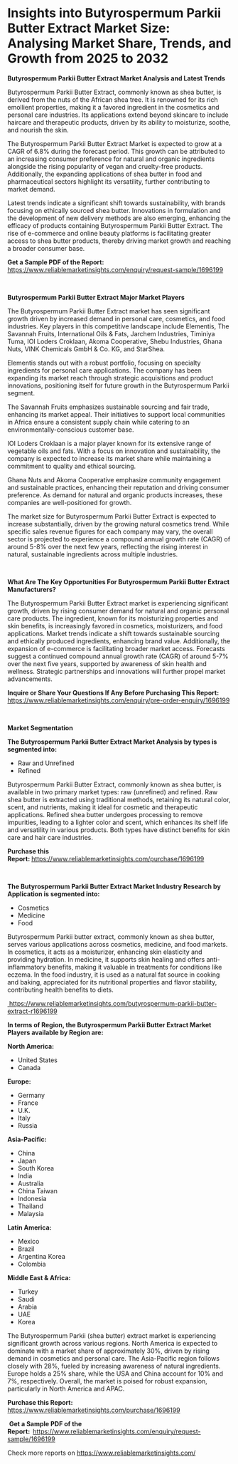 <p><h1>Insights into Butyrospermum Parkii Butter Extract Market Size: Analysing Market Share, Trends, and Growth from 2025 to 2032</h1></p><p><strong>Butyrospermum Parkii Butter Extract Market Analysis and Latest Trends</strong></p>
<p><p>Butyrospermum Parkii Butter Extract, commonly known as shea butter, is derived from the nuts of the African shea tree. It is renowned for its rich emollient properties, making it a favored ingredient in the cosmetics and personal care industries. Its applications extend beyond skincare to include haircare and therapeutic products, driven by its ability to moisturize, soothe, and nourish the skin.</p><p>The Butyrospermum Parkii Butter Extract Market is expected to grow at a CAGR of 6.8% during the forecast period. This growth can be attributed to an increasing consumer preference for natural and organic ingredients alongside the rising popularity of vegan and cruelty-free products. Additionally, the expanding applications of shea butter in food and pharmaceutical sectors highlight its versatility, further contributing to market demand.</p><p>Latest trends indicate a significant shift towards sustainability, with brands focusing on ethically sourced shea butter. Innovations in formulation and the development of new delivery methods are also emerging, enhancing the efficacy of products containing Butyrospermum Parkii Butter Extract. The rise of e-commerce and online beauty platforms is facilitating greater access to shea butter products, thereby driving market growth and reaching a broader consumer base.</p></p>
<p><strong>Get a Sample PDF of the Report:&nbsp;</strong> <a href="https://www.reliablemarketinsights.com/enquiry/request-sample/1696199?utm_campaign=2004&utm_medium=2&utm_source=Github&utm_content=ia&utm_term=08012025&utm_id=butyrospermum-parkii-butter-extract">https://www.reliablemarketinsights.com/enquiry/request-sample/1696199</a></p>
<p>&nbsp;</p>
<p><strong>Butyrospermum Parkii Butter Extract Major Market Players</strong></p>
<p><p>The Butyrospermum Parkii Butter Extract market has seen significant growth driven by increased demand in personal care, cosmetics, and food industries. Key players in this competitive landscape include Elementis, The Savannah Fruits, International Oils & Fats, Jarchem Industries, Timiniya Tuma, IOI Loders Croklaan, Akoma Cooperative, Shebu Industries, Ghana Nuts, VINK Chemicals GmbH & Co. KG, and StarShea.</p><p>Elementis stands out with a robust portfolio, focusing on specialty ingredients for personal care applications. The company has been expanding its market reach through strategic acquisitions and product innovations, positioning itself for future growth in the Butyrospermum Parkii segment. </p><p>The Savannah Fruits emphasizes sustainable sourcing and fair trade, enhancing its market appeal. Their initiatives to support local communities in Africa ensure a consistent supply chain while catering to an environmentally-conscious customer base.</p><p>IOI Loders Croklaan is a major player known for its extensive range of vegetable oils and fats. With a focus on innovation and sustainability, the company is expected to increase its market share while maintaining a commitment to quality and ethical sourcing.</p><p>Ghana Nuts and Akoma Cooperative emphasize community engagement and sustainable practices, enhancing their reputation and driving consumer preference. As demand for natural and organic products increases, these companies are well-positioned for growth.</p><p>The market size for Butyrospermum Parkii Butter Extract is expected to increase substantially, driven by the growing natural cosmetics trend. While specific sales revenue figures for each company may vary, the overall sector is projected to experience a compound annual growth rate (CAGR) of around 5-8% over the next few years, reflecting the rising interest in natural, sustainable ingredients across multiple industries.</p></p>
<p>&nbsp;</p>
<p><strong>What Are The Key Opportunities For Butyrospermum Parkii Butter Extract Manufacturers?</strong></p>
<p><p>The Butyrospermum Parkii Butter Extract market is experiencing significant growth, driven by rising consumer demand for natural and organic personal care products. The ingredient, known for its moisturizing properties and skin benefits, is increasingly favored in cosmetics, moisturizers, and food applications. Market trends indicate a shift towards sustainable sourcing and ethically produced ingredients, enhancing brand value. Additionally, the expansion of e-commerce is facilitating broader market access. Forecasts suggest a continued compound annual growth rate (CAGR) of around 5-7% over the next five years, supported by awareness of skin health and wellness. Strategic partnerships and innovations will further propel market advancements.</p></p>
<p><strong>Inquire or Share Your Questions If Any Before Purchasing This Report:</strong> <a href="https://www.reliablemarketinsights.com/enquiry/pre-order-enquiry/1696199?utm_campaign=2004&utm_medium=2&utm_source=Github&utm_content=ia&utm_term=08012025&utm_id=butyrospermum-parkii-butter-extract">https://www.reliablemarketinsights.com/enquiry/pre-order-enquiry/1696199</a></p>
<p>&nbsp;</p>
<p><strong>Market Segmentation</strong></p>
<p><strong>The Butyrospermum Parkii Butter Extract Market Analysis by types is segmented into:</strong></p>
<p><ul><li>Raw and Unrefined</li><li>Refined</li></ul></p>
<p><p>Butyrospermum Parkii Butter Extract, commonly known as shea butter, is available in two primary market types: raw (unrefined) and refined. Raw shea butter is extracted using traditional methods, retaining its natural color, scent, and nutrients, making it ideal for cosmetic and therapeutic applications. Refined shea butter undergoes processing to remove impurities, leading to a lighter color and scent, which enhances its shelf life and versatility in various products. Both types have distinct benefits for skin care and hair care industries.</p></p>
<p><strong>Purchase this Report:&nbsp;</strong><a href="https://www.reliablemarketinsights.com/purchase/1696199?utm_campaign=2004&utm_medium=2&utm_source=Github&utm_content=ia&utm_term=08012025&utm_id=butyrospermum-parkii-butter-extract">https://www.reliablemarketinsights.com/purchase/1696199</a></p>
<p>&nbsp;</p>
<p><strong>The Butyrospermum Parkii Butter Extract Market Industry Research by Application is segmented into:</strong></p>
<p><ul><li>Cosmetics</li><li>Medicine</li><li>Food</li></ul></p>
<p><p>Butyrospermum Parkii butter extract, commonly known as shea butter, serves various applications across cosmetics, medicine, and food markets. In cosmetics, it acts as a moisturizer, enhancing skin elasticity and providing hydration. In medicine, it supports skin healing and offers anti-inflammatory benefits, making it valuable in treatments for conditions like eczema. In the food industry, it is used as a natural fat source in cooking and baking, appreciated for its nutritional properties and flavor stability, contributing health benefits to diets.</p></p>
<p><a href="https://www.reliablemarketinsights.com/butyrospermum-parkii-butter-extract-r1696199?utm_campaign=2004&utm_medium=2&utm_source=Github&utm_content=ia&utm_term=08012025&utm_id=butyrospermum-parkii-butter-extract">&nbsp;https://www.reliablemarketinsights.com/butyrospermum-parkii-butter-extract-r1696199</a></p>
<p><strong>In terms of Region, the Butyrospermum Parkii Butter Extract Market Players available by Region are:</strong></p>
<p>
    <p> <strong> North America: </strong>
        <ul>
            <li>United States</li>
            <li>Canada</li>
        </ul>
        </p> 
    <p> <strong> Europe: </strong>
        <ul>
            <li>Germany</li>
            <li>France</li>
            <li>U.K.</li>
            <li>Italy</li>
            <li>Russia</li>
        </ul>
        </p> 
    <p> <strong> Asia-Pacific: </strong>
        <ul>
            <li>China</li>
            <li>Japan</li>
            <li>South Korea</li>
            <li>India</li>
            <li>Australia</li>
            <li>China Taiwan</li>
            <li>Indonesia</li>
            <li>Thailand</li>
            <li>Malaysia</li>
        </ul>
        </p> 
    <p> <strong> Latin America: </strong>
        <ul>
            <li>Mexico</li>
            <li>Brazil</li>
            <li>Argentina Korea</li>
            <li>Colombia</li>
        </ul>
        </p> 
    <p> <strong> Middle East & Africa: </strong>
        <ul>
            <li>Turkey</li>
            <li>Saudi</li>
            <li>Arabia</li>
            <li>UAE</li>
            <li>Korea</li>
        </ul>
    </p>
    </p>
<p><p>The Butyrospermum Parkii (shea butter) extract market is experiencing significant growth across various regions. North America is expected to dominate with a market share of approximately 30%, driven by rising demand in cosmetics and personal care. The Asia-Pacific region follows closely with 28%, fueled by increasing awareness of natural ingredients. Europe holds a 25% share, while the USA and China account for 10% and 7%, respectively. Overall, the market is poised for robust expansion, particularly in North America and APAC.</p></p>
<p><strong>Purchase this Report: </strong><a href="https://www.reliablemarketinsights.com/purchase/1696199?utm_campaign=2004&utm_medium=2&utm_source=Github&utm_content=ia&utm_term=08012025&utm_id=butyrospermum-parkii-butter-extract">https://www.reliablemarketinsights.com/purchase/1696199</a></p>
<p>&nbsp;<strong>Get a Sample PDF of the Report:&nbsp;&nbsp;</strong><a href="https://www.reliablemarketinsights.com/enquiry/request-sample/1696199?utm_campaign=2004&utm_medium=2&utm_source=Github&utm_content=ia&utm_term=08012025&utm_id=butyrospermum-parkii-butter-extract">https://www.reliablemarketinsights.com/enquiry/request-sample/1696199</a></p>
<p><strong></strong></p>
<p>Check more reports on <a href="https://www.reliablemarketinsights.com/?utm_campaign=2004&utm_medium=2&utm_source=Github&utm_content=ia&utm_term=08012025&utm_id=butyrospermum-parkii-butter-extract">https://www.reliablemarketinsights.com/</a></p>